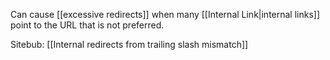 Can cause [[excessive redirects]] when many [[Internal Link|internal links]] point to the URL that is not preferred.

Sitebub: [[Internal redirects from trailing slash mismatch]]